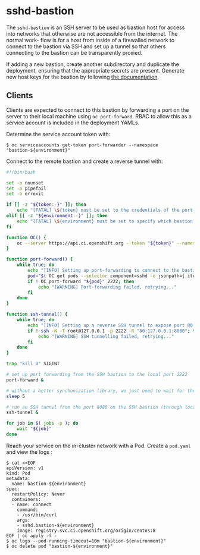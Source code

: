 # sshd-bastion

The `sshd-bastion` is an SSH server to be used as bastion host for access into
networks that otherwise are not accessible from the internet. The normal work-
flow is for a host from inside of a firewalled network to connect to the bastion
via SSH and set up a tunnel so that others connecting to the bastion can be
transparently proxied.

If adding a new bastion, create another subdirectory and duplicate the deployment,
ensuring that the appropriate secrets are present. Generate new host keys for the
bastion by following [the documentation](https://www.ssh.com/ssh/keygen/#sec-Creating-Host-Keys).

## Clients

Clients are expected to connect to this bastion by forwarding a port on the server
to their local machine using `oc port-forward`. RBAC to allow this as a service
account is included in the deployment YAMLs.

Determine the service account token with:

```terminal
$ oc serviceaccounts get-token port-forwarder --namespace "bastion-${environment}"
```

Connect to the remote bastion and create a reverse tunnel with:


```sh
#!/bin/bash

set -o nounset
set -o pipefail
set -o errexit

if [[ -z "${token:-}" ]]; then
	echo "[FATAL] \${token} must be set to the credentials of the port-forwarder service account."
elif [[ -z "${environment:-}" ]]; then
	echo "[FATAL] \${environment} must be set to specify which bastion to interact with."
fi

function OC() {
	oc --server https://api.ci.openshift.org --token "${token}" --namespace "bastion-${environment}" "${@}"
}

function port-forward() {
	while true; do
		echo "[INFO] Setting up port-forwarding to connect to the bastion..."
		pod="$( OC get pods --selector component=sshd -o jsonpath={.items[0].metadata.name} )"
		if ! OC port-forward "${pod}" 2222; then
			echo "[WARNING] Port-forwarding failed, retrying..."
		fi
	done
}

function ssh-tunnel() {
	while true; do
		echo "[INFO] Setting up a reverse SSH tunnel to expose port 80..."
		if ! ssh -N -T root@127.0.0.1 -p 2222 -R "80:127.0.0.1:8080"; then
			echo "[WARNING] SSH tunnelling failed, retrying..."
		fi
	done
}

trap "kill 0" SIGINT

# set up port forwarding from the SSH bastion to the local port 2222
port-forward &

# without a better synchonization library, we just need to wait for the port-forward to run
sleep 5

# run an SSH tunnel from the port 8080 on the SSH bastion (through local port 2222) to local port 80
ssh-tunnel &

for job in $( jobs -p ); do
	wait "${job}"
done
```

Reach your service on the in-cluster network with a Pod. Create a `pod.yaml` and view the logs :

```terminal
$ cat <<EOF
apiVersion: v1
kind: Pod
metadata:
  name: bastion-${environment}
spec:
  restartPolicy: Never
  containers:
  - name: connect
    command:
    - /usr/bin/curl
    args:
    - sshd.bastion-${environment}
	image: registry.svc.ci.openshift.org/origin/centos:8
EOF | oc apply -f -
$ oc logs --pod-running-timeout=10m "bastion-${environment}"
$ oc delete pod "bastion-${environment}"
```